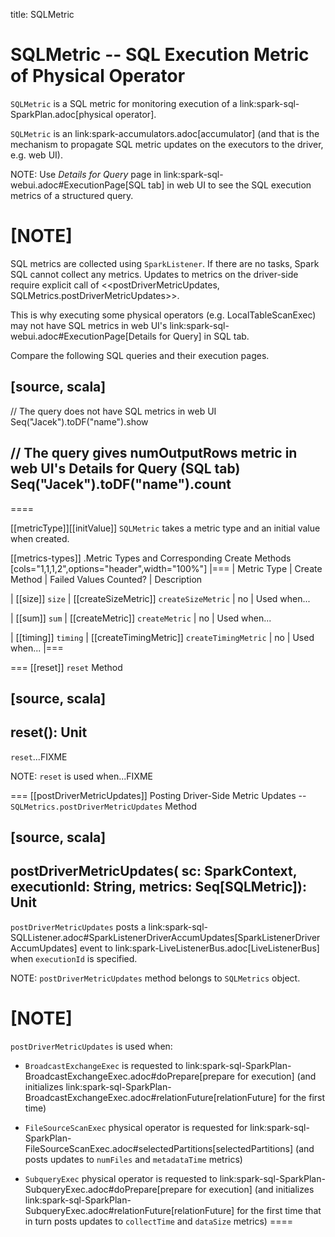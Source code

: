 title: SQLMetric

# SQLMetric -- SQL Execution Metric of Physical Operator

`SQLMetric` is a SQL metric for monitoring execution of a link:spark-sql-SparkPlan.adoc[physical operator].

`SQLMetric` is an link:spark-accumulators.adoc[accumulator] (and that is the mechanism to propagate SQL metric updates on the executors to the driver, e.g. web UI).

NOTE: Use *Details for Query* page in link:spark-sql-webui.adoc#ExecutionPage[SQL tab] in web UI to see the SQL execution metrics of a structured query.

[NOTE]
====
SQL metrics are collected using `SparkListener`. If there are no tasks, Spark SQL cannot collect any metrics. Updates to metrics on the driver-side require explicit call of <<postDriverMetricUpdates, SQLMetrics.postDriverMetricUpdates>>.

This is why executing some physical operators (e.g. LocalTableScanExec) may not have SQL metrics in web UI's link:spark-sql-webui.adoc#ExecutionPage[Details for Query] in SQL tab.

Compare the following SQL queries and their execution pages.

[source, scala]
----
// The query does not have SQL metrics in web UI
Seq("Jacek").toDF("name").show

// The query gives numOutputRows metric in web UI's Details for Query (SQL tab)
Seq("Jacek").toDF("name").count
----
====

[[metricType]][[initValue]]
`SQLMetric` takes a metric type and an initial value when created.

[[metrics-types]]
.Metric Types and Corresponding Create Methods
[cols="1,1,1,2",options="header",width="100%"]
|===
| Metric Type
| Create Method
| Failed Values Counted?
| Description

| [[size]] `size`
| [[createSizeMetric]] `createSizeMetric`
| no
| Used when...

| [[sum]] `sum`
| [[createMetric]] `createMetric`
| no
| Used when...

| [[timing]] `timing`
| [[createTimingMetric]] `createTimingMetric`
| no
| Used when...
|===

=== [[reset]] `reset` Method

[source, scala]
----
reset(): Unit
----

`reset`...FIXME

NOTE: `reset` is used when...FIXME

=== [[postDriverMetricUpdates]] Posting Driver-Side Metric Updates -- `SQLMetrics.postDriverMetricUpdates` Method

[source, scala]
----
postDriverMetricUpdates(
  sc: SparkContext,
  executionId: String,
  metrics: Seq[SQLMetric]): Unit
----

`postDriverMetricUpdates` posts a link:spark-sql-SQLListener.adoc#SparkListenerDriverAccumUpdates[SparkListenerDriverAccumUpdates] event to link:spark-LiveListenerBus.adoc[LiveListenerBus] when `executionId` is specified.

NOTE: `postDriverMetricUpdates` method belongs to `SQLMetrics` object.

[NOTE]
====
`postDriverMetricUpdates` is used when:

* `BroadcastExchangeExec` is requested to link:spark-sql-SparkPlan-BroadcastExchangeExec.adoc#doPrepare[prepare for execution] (and initializes link:spark-sql-SparkPlan-BroadcastExchangeExec.adoc#relationFuture[relationFuture] for the first time)

* `FileSourceScanExec` physical operator is requested for link:spark-sql-SparkPlan-FileSourceScanExec.adoc#selectedPartitions[selectedPartitions] (and posts updates to `numFiles` and `metadataTime` metrics)

* `SubqueryExec` physical operator is requested to link:spark-sql-SparkPlan-SubqueryExec.adoc#doPrepare[prepare for execution] (and initializes link:spark-sql-SparkPlan-SubqueryExec.adoc#relationFuture[relationFuture] for the first time that in turn posts updates to `collectTime` and `dataSize` metrics)
====
